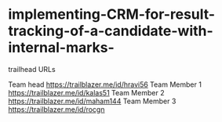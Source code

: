 # implementing-CRM-for-result-tracking-of-a-candidate-with-internal-marks-
	
  trailhead URLs
  
  Team head https://trailblazer.me/id/hravi56
	Team Member 1 https://trailblazer.me/id/kalas51
	Team Member 2 https://trailblazer.me/id/maham144
	Team Member 3 https://trailblazer.me/id/rocgn

